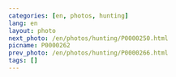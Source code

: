 ```yaml
---
categories: [en, photos, hunting]
lang: en
layout: photo
next_photo: /en/photos/hunting/P0000250.html
picname: P0000262
prev_photo: /en/photos/hunting/P0000266.html
tags: []
---
```

